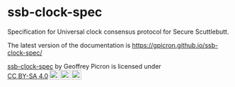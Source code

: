 <!--
SPDX-FileCopyrightText: 2022 Geoffrey Picron
SPDX-License-Identifier: CC-BY-4.0
-->


# ssb-clock-spec
Specification for Universal clock consensus protocol for Secure Scuttlebutt.

The latest version of the documentation  is https://gpicron.github.io/ssb-clock-spec/



<p xmlns:cc="http://creativecommons.org/ns#" xmlns:dct="http://purl.org/dc/terms/"><a property="dct:title" rel="cc:attributionURL" href="https://github.com/gpicron/ssb-clock-spec">ssb-clock-spec</a> by <span property="cc:attributionName">Geoffrey Picron</span> is licensed under <a href="http://creativecommons.org/licenses/by-sa/4.0/?ref=chooser-v1" target="_blank" rel="license noopener noreferrer" style="display:inline-block;">CC BY-SA 4.0<img style="height:22px!important;margin-left:3px;vertical-align:text-bottom;" src="https://mirrors.creativecommons.org/presskit/icons/cc.svg?ref=chooser-v1"><img style="height:22px!important;margin-left:3px;vertical-align:text-bottom;" src="https://mirrors.creativecommons.org/presskit/icons/by.svg?ref=chooser-v1"><img style="height:22px!important;margin-left:3px;vertical-align:text-bottom;" src="https://mirrors.creativecommons.org/presskit/icons/sa.svg?ref=chooser-v1"></a></p>
